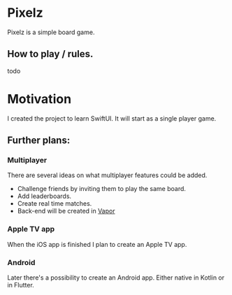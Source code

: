 # Pixelz
Pixelz is a simple board game. 

## How to play / rules.
todo

# Motivation
I created the project to learn SwiftUI. It will start as a single player game. 

## Further plans:

### Multiplayer 
There are several ideas on what multiplayer features could be added.
- Challenge friends by inviting them to play the same board.
- Add leaderboards.
- Create real time matches.
- Back-end will be created in [Vapor](https://vapor.codes)

### Apple TV app
When the iOS app is finished I plan to create an Apple TV app.

### Android
Later there's a possibility to create an Android app. Either native in Kotlin or in Flutter.
